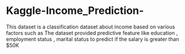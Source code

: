 # Kaggle-Income_Prediction-
This dataset is a classification dataset about income based on various factors such as The dataset provided predictive feature like education , employment status , marital status to predict if the salary is greater than $50K
